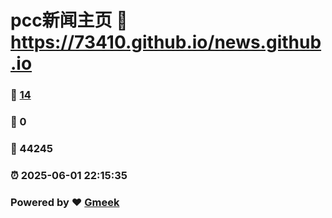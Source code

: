 # pcc新闻主页 :link: https://73410.github.io/news.github.io 
### :page_facing_up: [14](https://73410.github.io/news.github.io/tag.html) 
### :speech_balloon: 0 
### :hibiscus: 44245 
### :alarm_clock: 2025-06-01 22:15:35 
### Powered by :heart: [Gmeek](https://github.com/Meekdai/Gmeek)
